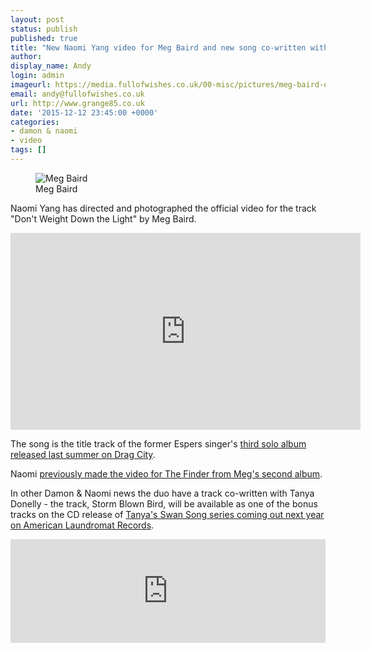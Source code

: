 ```yaml
---
layout: post
status: publish
published: true
title: "New Naomi Yang video for Meg Baird and new song co-written with Tanya Donelly"
author:
display_name: Andy
login: admin
imageurl: https://media.fullofwishes.co.uk/00-misc/pictures/meg-baird-dont-weigh-down-the-light.jpg
email: andy@fullofwishes.co.uk
url: http://www.grange85.co.uk
date: '2015-12-12 23:45:00 +0000'
categories:
- damon & naomi
- video
tags: []
---
```

<figure class="caption aligncenter"><img src="https://media.fullofwishes.co.uk/00-misc/pictures/meg-baird-dont-weigh-down-the-light.jpg" alt="Meg Baird" /><figcaption class="caption-text">Meg Baird</figcaption></figure>
<p class="lead">Naomi Yang has directed and photographed the official video for the track "Don't Weight Down the Light" by Meg Baird.</p>
<iframe width="560" height="315" src="https://www.youtube.com/embed/3KL88DC9WwI" frameborder="0" allowfullscreen></iframe>
<p>The song is the title track of the former Espers singer's <a href="http://www.dragcity.com/products/don-t-weigh-down-the-light">third solo album released last summer on Drag City</a>.</p>
<p>Naomi <a href="https://www.fullofwishes.co.uk/2011/11/07/extracurricular-naomi-yang-video-maker/">previously made the video for The Finder from Meg's second album</a>.</p>

<p class="lead">In other Damon & Naomi news the duo have a track co-written with Tanya Donelly - the track, Storm Blown Bird, will be available as one of the bonus tracks on the CD release of <a href="http://alr-music.com/tanyadonelly/">Tanya's Swan Song series coming out next year on American Laundromat Records</a>.</p>
<iframe width="100%" height="166" scrolling="no" frameborder="no" src="https://w.soundcloud.com/player/?url=https%3A//api.soundcloud.com/tracks/235746031&color=ff5500&auto_play=false&hide_related=false&show_comments=true&show_user=true&show_reposts=false"></iframe>
